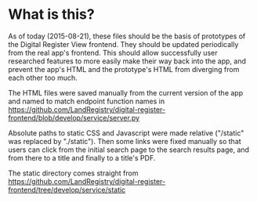 # What is this?

As of today (2015-08-21), these files should be the basis of prototypes of the Digital Register View frontend. They should be updated periodically from the real app's frontend. This should allow successfully user researched features to more easily make their way back into the app, and prevent the app's HTML and the prototype's HTML from diverging from each other too much.

The HTML files were saved manually from the current version of the app and named to match endpoint function names in https://github.com/LandRegistry/digital-register-frontend/blob/develop/service/server.py

Absolute paths to static CSS and Javascript were made relative ("/static" was replaced by "./static"). Then some links were fixed manually so that users can click from the initial search page to the search results page, and from there to a title and finally to a title's PDF.

The static directory comes straight from https://github.com/LandRegistry/digital-register-frontend/tree/develop/service/static
